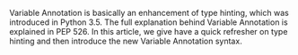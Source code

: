 Variable Annotation is basically an enhancement of type hinting, which was introduced in Python 3.5. The full explanation behind Variable Annotation is explained in PEP 526. In this article, we give have a quick refresher on type hinting and then introduce the new Variable Annotation syntax.
